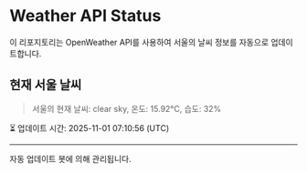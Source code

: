 
# Weather API Status

이 리포지토리는 OpenWeather API를 사용하여 서울의 날씨 정보를 자동으로 업데이트합니다.

## 현재 서울 날씨
> 서울의 현재 날씨: clear sky, 온도: 15.92°C, 습도: 32%

⏳ 업데이트 시간: 2025-11-01 07:10:56 (UTC)

---
자동 업데이트 봇에 의해 관리됩니다.
